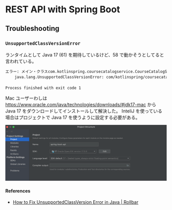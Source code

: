 # REST API with Spring Boot

## Troubleshooting

### `UnsupportedClassVersionError`

ランタイムとして Java 17 (61) を期待しているけど、58 で動かそうとしてると言われている。

```bash
エラー: メイン・クラスcom.kotlinspring.coursecatalogservice.CourseCatalogServiceApplicationKtのロード中にLinkageErrorが発生しました
	java.lang.UnsupportedClassVersionError: com/kotlinspring/coursecatalogservice/CourseCatalogServiceApplicationKt has been compiled by a more recent version of the Java Runtime (class file version 61.0), this version of the Java Runtime only recognizes class file versions up to 58.0

Process finished with exit code 1
```

Mac ユーザーわしは https://www.oracle.com/java/technologies/downloads/#jdk17-mac から Java 17 をダウンロードしてインストールして解決した。
InteliJ を使っている場合はプロジェクトで Java 17 を使うように設定する必要がある。

![Project Structure](./images/intelij-project-structure-java17.png)

#### References

- [How to Fix UnsupportedClassVersion Error in Java | Rollbar](https://rollbar.com/blog/java-unsupportedclassversionerror/)
